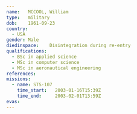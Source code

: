 ```yaml
---
name:	MCCOOL, William
type:	military
dob:	1961-09-23
country:
  - USA
gender:	Male
diedinspace:	Disintegration during re-entry
qualifications:
  - BSc in applied science
  - MSc in computer science
  - MSc in aeronautical engineering
references:
missions:
  - name: STS-107
    time_start:   2003-01-16T15:39Z
    time_end:     2003-02-01T13:59Z
evas:
---
```

